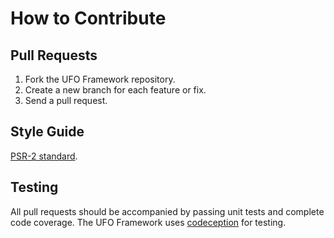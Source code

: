 # How to Contribute

## Pull Requests

 1. Fork the UFO Framework repository.
 2. Create a new branch for each feature or fix.
 3. Send a pull request.

## Style Guide

[PSR-2 standard](https://github.com/php-fig/fig-standards/blob/master/accepted/PSR-2-coding-style-guide.md).

## Testing

All pull requests should be accompanied by passing unit tests and complete code coverage.
The UFO Framework uses [codeception](https://codeception.com/) for testing.
